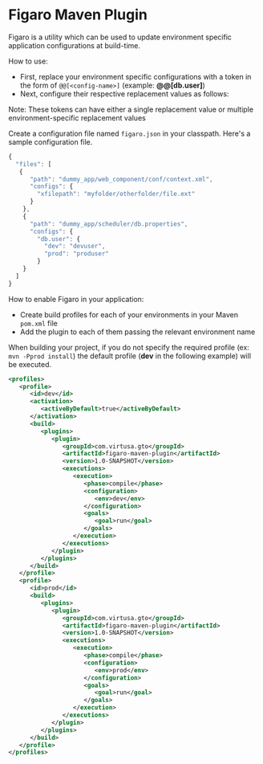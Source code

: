 # Figaro Maven Plugin

Figaro is a utility which can be used to update environment specific application configurations at build-time.

How to use:
  * First, replace your environment specific configurations with a token in the form of `@@[<config-name>]` (example: **@@[db.user]**)
  * Next, configure their respective replacement values as follows:

Note: These tokens can have either a single replacement value or multiple environment-specific replacement values

Create a configuration file named `figaro.json` in your classpath. Here's a sample configuration file.
```javascript
{
  "files": [
   {
      "path": "dummy_app/web_component/conf/context.xml",
      "configs": {
        "xfilepath": "myfolder/otherfolder/file.ext"
      }
    },
    {
      "path": "dummy_app/scheduler/db.properties",
      "configs": {
        "db.user": {
          "dev": "devuser",
          "prod": "produser"
        }
    }
  ]
}
```

How to enable Figaro in your application:
  * Create build profiles for each of your environments in your Maven `pom.xml` file
  * Add the plugin to each of them passing the relevant environment name

When building your project, if you do not specify the required profile (ex: `mvn -Pprod install`) the default profile (**dev** in the following example) will be executed.

```xml
<profiles>
   <profile>
      <id>dev</id>
      <activation>
         <activeByDefault>true</activeByDefault>
      </activation>
      <build>
         <plugins>
            <plugin>
               <groupId>com.virtusa.gto</groupId>
               <artifactId>figaro-maven-plugin</artifactId>
               <version>1.0-SNAPSHOT</version>
               <executions>
                  <execution>
                     <phase>compile</phase>
                     <configuration>
                        <env>dev</env>
                     </configuration>
                     <goals>
                        <goal>run</goal>
                     </goals>
                  </execution>
               </executions>
            </plugin>
         </plugins>
      </build>
   </profile>
   <profile>
      <id>prod</id>
      <build>
         <plugins>
            <plugin>
               <groupId>com.virtusa.gto</groupId>
               <artifactId>figaro-maven-plugin</artifactId>
               <version>1.0-SNAPSHOT</version>
               <executions>
                  <execution>
                     <phase>compile</phase>
                     <configuration>
                        <env>prod</env>
                     </configuration>
                     <goals>
                        <goal>run</goal>
                     </goals>
                  </execution>
               </executions>
            </plugin>
         </plugins>
      </build>
   </profile>
</profiles>
```